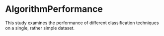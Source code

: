 # AlgorithmPerformance
This study examines the performance of different classification techniques on a single, rather simple dataset.
